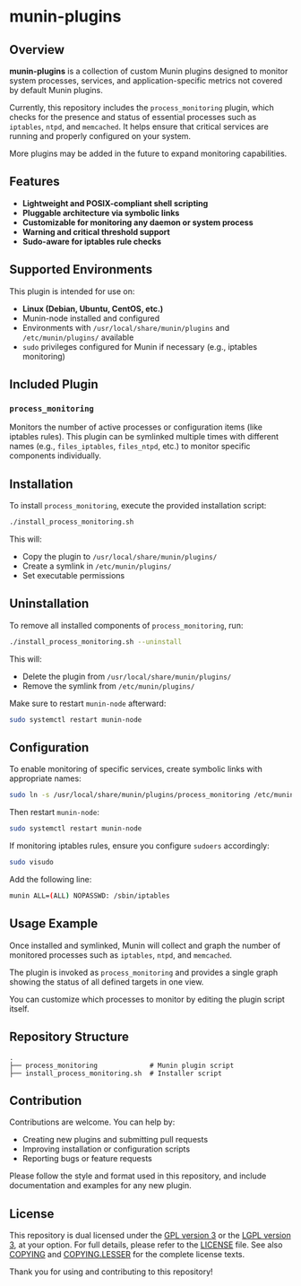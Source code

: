 # munin-plugins

## Overview

**munin-plugins** is a collection of custom Munin plugins designed to monitor system processes, services, and application-specific metrics not covered by default Munin plugins.

Currently, this repository includes the `process_monitoring` plugin, which checks for the presence and status of essential processes such as `iptables`, `ntpd`, and `memcached`. It helps ensure that critical services are running and properly configured on your system.

More plugins may be added in the future to expand monitoring capabilities.

## Features

- **Lightweight and POSIX-compliant shell scripting**
- **Pluggable architecture via symbolic links**
- **Customizable for monitoring any daemon or system process**
- **Warning and critical threshold support**
- **Sudo-aware for iptables rule checks**

## Supported Environments

This plugin is intended for use on:

- **Linux (Debian, Ubuntu, CentOS, etc.)**
- Munin-node installed and configured
- Environments with `/usr/local/share/munin/plugins` and `/etc/munin/plugins/` available
- `sudo` privileges configured for Munin if necessary (e.g., iptables monitoring)

## Included Plugin

### `process_monitoring`

Monitors the number of active processes or configuration items (like iptables rules). This plugin can be symlinked multiple times with different names (e.g., `files_iptables`, `files_ntpd`, etc.) to monitor specific components individually.

## Installation

To install `process_monitoring`, execute the provided installation script:

```sh
./install_process_monitoring.sh
```

This will:

- Copy the plugin to `/usr/local/share/munin/plugins/`
- Create a symlink in `/etc/munin/plugins/`
- Set executable permissions

## Uninstallation

To remove all installed components of `process_monitoring`, run:

```sh
./install_process_monitoring.sh --uninstall
```

This will:

- Delete the plugin from `/usr/local/share/munin/plugins/`
- Remove the symlink from `/etc/munin/plugins/`

Make sure to restart `munin-node` afterward:

```sh
sudo systemctl restart munin-node
```

## Configuration

To enable monitoring of specific services, create symbolic links with appropriate names:

```sh
sudo ln -s /usr/local/share/munin/plugins/process_monitoring /etc/munin/plugins/process_monitoring
```

Then restart `munin-node`:

```sh
sudo systemctl restart munin-node
```

If monitoring iptables rules, ensure you configure `sudoers` accordingly:

```sh
sudo visudo
```

Add the following line:

```sh
munin ALL=(ALL) NOPASSWD: /sbin/iptables
```

## Usage Example

Once installed and symlinked, Munin will collect and graph the number of monitored processes such as `iptables`, `ntpd`, and `memcached`.

The plugin is invoked as `process_monitoring` and provides a single graph showing the status of all defined targets in one view.

You can customize which processes to monitor by editing the plugin script itself.

## Repository Structure

```
.
├── process_monitoring             # Munin plugin script
├── install_process_monitoring.sh  # Installer script
```

## Contribution

Contributions are welcome. You can help by:
- Creating new plugins and submitting pull requests
- Improving installation or configuration scripts
- Reporting bugs or feature requests

Please follow the style and format used in this repository, and include documentation and examples for any new plugin.

## License

This repository is dual licensed under the [GPL version 3](https://www.gnu.org/licenses/gpl-3.0.html) or the [LGPL version 3](https://www.gnu.org/licenses/lgpl-3.0.html), at your option.
For full details, please refer to the [LICENSE](doc/LICENSE) file.  See also [COPYING](doc/COPYING) and [COPYING.LESSER](doc/COPYING.LESSER) for the complete license texts.

Thank you for using and contributing to this repository!

